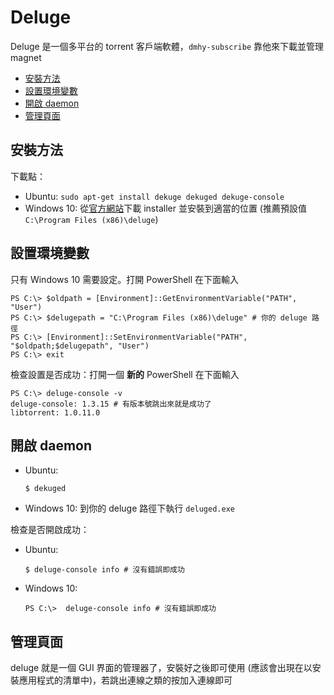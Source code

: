 # Deluge

Deluge 是一個多平台的 torrent 客戶端軟體，`dmhy-subscribe` 靠他來下載並管理 magnet

* [安裝方法](#%E5%AE%89%E8%A3%9D%E6%96%B9%E6%B3%95)
* [設置環境變數](#%E8%A8%AD%E7%BD%AE%E7%92%B0%E5%A2%83%E8%AE%8A%E6%95%B8)
* [開啟 daemon](#%E9%96%8B%E5%95%9F-daemon)
* [管理頁面](#%E7%AE%A1%E7%90%86%E9%A0%81%E9%9D%A2)

## 安裝方法

下載點：

* Ubuntu: `sudo apt-get install dekuge dekuged dekuge-console`
* Windows 10: 從[官方網站](http://dev.deluge-torrent.org/wiki/Download)下載 installer 並安裝到適當的位置 (推薦預設值 `C:\Program Files (x86)\deluge`)

## 設置環境變數

只有 Windows 10 需要設定。打開 PowerShell 在下面輸入

```shell
PS C:\> $oldpath = [Environment]::GetEnvironmentVariable("PATH", "User")
PS C:\> $delugepath = "C:\Program Files (x86)\deluge" # 你的 deluge 路徑
PS C:\> [Environment]::SetEnvironmentVariable("PATH", "$oldpath;$delugepath", "User")
PS C:\> exit
```

檢查設置是否成功：打開一個 **新的** PowerShell 在下面輸入

```shell
PS C:\> deluge-console -v
deluge-console: 1.3.15 # 有版本號跳出來就是成功了
libtorrent: 1.0.11.0
```

## 開啟 daemon

* Ubuntu:
  ```shell
  $ dekuged
  ```
* Windows 10: 到你的 deluge 路徑下執行 `deluged.exe`

檢查是否開啟成功：

* Ubuntu:
    ```shell
    $ deluge-console info # 沒有錯誤即成功
    ```
* Windows 10:
    ```shell
    PS C:\>  deluge-console info # 沒有錯誤即成功
    ```

## 管理頁面

deluge 就是一個 GUI 界面的管理器了，安裝好之後即可使用 (應該會出現在以安裝應用程式的清單中)，若跳出連線之類的按加入連線即可
